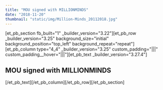 ```yaml
---
title: "MOU signed with MILLIONMINDS"
date: "2018-11-20"
thumbnail: "static/img/Million-Minds_20112018.jpg"
---
```


\[et\_pb\_section fb\_built="1" \_builder\_version="3.22"\]\[et\_pb\_row \_builder\_version="3.25" background\_size="initial" background\_position="top\_left" background\_repeat="repeat"\]\[et\_pb\_column type="4\_4" \_builder\_version="3.25" custom\_padding="|||" custom\_padding\_\_hover="|||"\]\[et\_pb\_text \_builder\_version="3.27.4"\]

## MOU signed with MILLIONMINDS

\[/et\_pb\_text\]\[/et\_pb\_column\]\[/et\_pb\_row\]\[/et\_pb\_section\]
